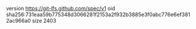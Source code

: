 version https://git-lfs.github.com/spec/v1
oid sha256:731eaa59b775348d3066281f2153a2f932b3885e3f0abc776e6ef3812ac966a0
size 2403
